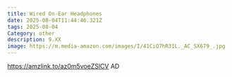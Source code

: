 ```yaml
---
title: Wired On-Ear Headphones
date: 2025-08-04T11:44:46.321Z
tags: 2025-08-04
Category: other
description: 9.XX
image: https://m.media-amazon.com/images/I/41CiQ7hR31L._AC_SX679_.jpg
---
```

https://amzlink.to/az0m5voeZSlCV      AD